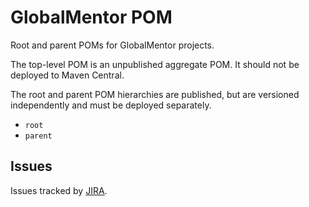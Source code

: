 # GlobalMentor POM

Root and parent POMs for GlobalMentor projects.

The top-level POM is an unpublished aggregate POM. It should not be deployed to Maven Central.

The root and parent POM hierarchies are published, but are versioned independently and must be deployed separately.

* `root`
* `parent`

## Issues

Issues tracked by [JIRA](https://globalmentor.atlassian.net/projects/JAVA).
